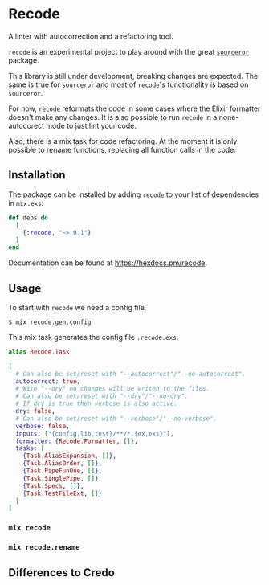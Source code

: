 # Recode

A linter with autocorrection and a refactoring tool.

`recode` is an experimental project to play around with the great
[`sourceror`](https://github.com/doorgan/sourceror) package.

This library is still under development, breaking changes are expected.
The same is true for `sourceror` and most of `recode`'s functionality is based
on `sourceror`.

For now, `recode` reformats the code in some cases where the Elixir formatter
doesn't make any changes. It is also possible to run `recode` in a
none-autocorect mode to just lint your code.

Also, there is a mix task for code refactoring. At the moment it is only
possible to rename functions, replacing all function calls in the code.

## Installation

The package can be installed by adding `recode` to your list of dependencies
in `mix.exs`:

```elixir
def deps do
  [
    {:recode, "~> 0.1"}
  ]
end
```

Documentation can be found at https://hexdocs.pm/recode.

## Usage

To start with `recode` we need a config file.
```shell
$ mix recode.gen.config
```
This mix task generates the config file `.recode.exs`.
```elixir
alias Recode.Task

[
  # Can also be set/reset with "--autocorrect"/"--no-autocorrect".
  autocorrect: true,
  # With "--dry" no changes will be writen to the files.
  # Can also be set/reset with "--dry"/"--no-dry".
  # If dry is true then verbose is also active.
  dry: false,
  # Can also be set/reset with "--verbose"/"--no-verbose".
  verbose: false,
  inputs: ["{config,lib,test}/**/*.{ex,exs}"],
  formatter: {Recode.Formatter, []},
  tasks: [
    {Task.AliasExpansion, []},
    {Task.AliasOrder, []},
    {Task.PipeFunOne, []},
    {Task.SinglePipe, []},
    {Task.Specs, []},
    {Task.TestFileExt, []}
  ]
]
```

### `mix recode`

### `mix recode.rename`

## Differences to Credo
